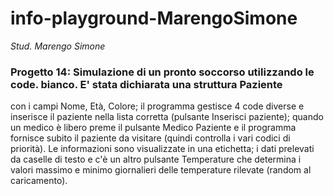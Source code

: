 # info-playground-MarengoSimone

_Stud. Marengo Simone_

### Progetto 14: Simulazione di un pronto soccorso utilizzando le code. bianco. E' stata dichiarata una struttura Paziente
con i campi Nome, Età, Colore; il programma gestisce 4 code diverse e inserisce il paziente nella lista corretta (pulsante Inserisci paziente); quando 
un medico è libero preme il pulsante Medico Paziente e il programma fornisce subito il paziente da visitare (quindi controlla i vari codici di priorità).
Le informazioni sono visualizzate in una etichetta; i dati prelevati da caselle di testo e c'è un altro pulsante Temperature che determina i valori massimo e minimo giornalieri delle temperature rilevate (random al caricamento).